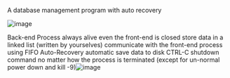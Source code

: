 A database management program with auto recovery


![image](https://github.com/user-attachments/assets/a4e26dc6-1127-499d-ac99-b48679c7faf1)


Back-end Process
always alive even the front-end is closed
store data in a linked list (written by yourselves)
communicate with the front-end process using FIFO
Auto-Recovery
automatic save data to disk
CTRL-C
shutdown command
no matter how the process is terminated (except for un-normal power down and kill -9)![image](https://github.com/user-attachments/assets/984695d4-c4f4-4154-89d7-bf7396722352)

